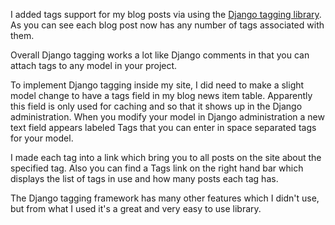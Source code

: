 I added tags support for my blog posts via using the [Django tagging library][1].  As you can see each blog post now has any number of tags associated with them.

Overall Django tagging works a lot like Django comments in that you can attach tags to any model in your project.

To implement Django tagging inside my site, I did need to make a slight model change to have a tags field in my blog news item table.  Apparently this field is only used for caching and so that it shows up in the Django administration.  When you modify your model in Django administration a new text field appears labeled Tags that you can enter in space separated tags for your model.

I made each tag into a link which bring you to all posts on the site about the specified tag.  Also you can find a Tags link on the right hand bar which displays the list of tags in use and how many posts each tag has.

The Django tagging framework has many other features which I didn't use, but from what I used it's a great and very easy to use library. 

[1]: http://code.google.com/p/django-tagging/
